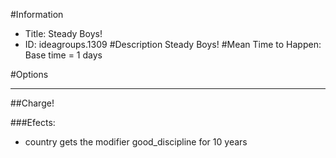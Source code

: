 #Information
 - Title: Steady Boys!
 - ID: ideagroups.1309
#Description
Steady Boys!
#Mean Time to Happen:
Base time = 1 days

#Options

___
##Charge!

###Efects:<ul><li>country gets the modifier good_discipline for 10 years</li></ul>
